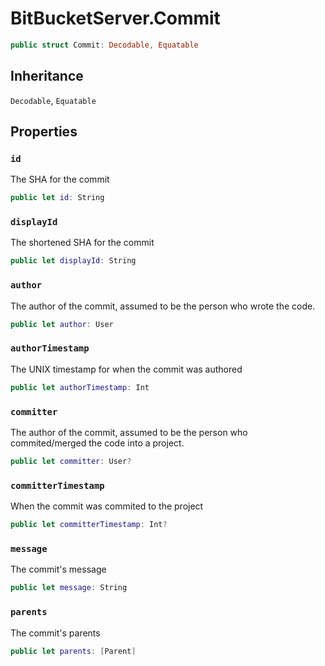# BitBucketServer.Commit

``` swift
public struct Commit: Decodable, Equatable 
```

## Inheritance

`Decodable`, `Equatable`

## Properties

### `id`

The SHA for the commit

``` swift
public let id: String
```

### `displayId`

The shortened SHA for the commit

``` swift
public let displayId: String
```

### `author`

The author of the commit, assumed to be the person who wrote the code.

``` swift
public let author: User
```

### `authorTimestamp`

The UNIX timestamp for when the commit was authored

``` swift
public let authorTimestamp: Int
```

### `committer`

The author of the commit, assumed to be the person who commited/merged the code into a project.

``` swift
public let committer: User?
```

### `committerTimestamp`

When the commit was commited to the project

``` swift
public let committerTimestamp: Int?
```

### `message`

The commit's message

``` swift
public let message: String
```

### `parents`

The commit's parents

``` swift
public let parents: [Parent]
```
